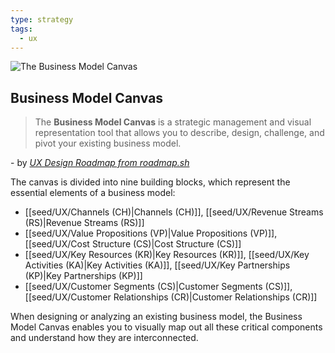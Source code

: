 ```yaml
---
type: strategy
tags:
  - ux
---
```

![The Business Model Canvas](https://upload.wikimedia.org/wikipedia/commons/1/10/Business_Model_Canvas.png)
## Business Model Canvas
> The **Business Model Canvas** is a strategic management and visual representation tool that allows you to describe, design, challenge, and pivot your existing business model.

\- by *[UX Design Roadmap from roadmap.sh](https://roadmap.sh/ux-design)*

The canvas is divided into nine building blocks, which represent the essential elements of a business model:
- [[seed/UX/Channels (CH)|Channels (CH)]], [[seed/UX/Revenue Streams (RS)|Revenue Streams (RS)]]
- [[seed/UX/Value Propositions (VP)|Value Propositions (VP)]], [[seed/UX/Cost Structure (CS)|Cost Structure (CS)]]
- [[seed/UX/Key Resources (KR)|Key Resources (KR)]], [[seed/UX/Key Activities (KA)|Key Activities (KA)]], [[seed/UX/Key Partnerships (KP)|Key Partnerships (KP)]]
- [[seed/UX/Customer Segments (CS)|Customer Segments (CS)]], [[seed/UX/Customer Relationships (CR)|Customer Relationships (CR)]]

When designing or analyzing an existing business model, the Business Model Canvas enables you to visually map out all these critical components and understand how they are interconnected.